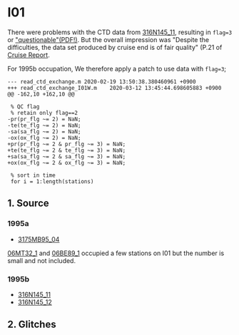 # I01

There were problems with the CTD data from
[316N145_11](https://cchdo.ucsd.edu/cruise/316N145_11), resulting in
`flag=3`  or ["questionable"(PDF!)](https://dornsife.usc.edu/assets/sites/463/docs/WOCE_QualityFlags.pdf). But the overall impression was "Despite the difficulties,
the data set produced by cruise end is of fair quality" (P.21 of
[Cruise Report](https://cchdo.ucsd.edu/data/137/i01edo.pdf).

For 1995b occupation, We therefore apply a patch to use data with `flag=3`;
```
--- read_ctd_exchange.m 2020-02-19 13:50:38.380460961 +0900
+++ read_ctd_exchange_I01W.m    2020-03-12 13:45:44.698605883 +0900
@@ -162,10 +162,10 @@

 % QC flag
 % retain only flag==2
-pr(pr_flg ~= 2) = NaN;
-te(te_flg ~= 2) = NaN;
-sa(sa_flg ~= 2) = NaN;
-ox(ox_flg ~= 2) = NaN;
+pr(pr_flg ~= 2 & pr_flg ~= 3) = NaN;
+te(te_flg ~= 2 & te_flg ~= 3) = NaN;
+sa(sa_flg ~= 2 & sa_flg ~= 3) = NaN;
+ox(ox_flg ~= 2 & ox_flg ~= 3) = NaN;

 % sort in time
 for i = 1:length(stations)
```


## 1. Source
### 1995a
+ [3175MB95_04](https://cchdo.ucsd.edu/cruise/3175MB95_04)

[06MT32_1](https://cchdo.ucsd.edu/cruise/06MT32_1) and
[06BE89_1](https://cchdo.ucsd.edu/cruise/06BE89_1) occupied a few stations
on I01 but the number is small and not included.

### 1995b
+ [316N145_11](https://cchdo.ucsd.edu/cruise/316N145_11)
+ [316N145_12](https://cchdo.ucsd.edu/cruise/316N145_12)

## 2. Glitches

